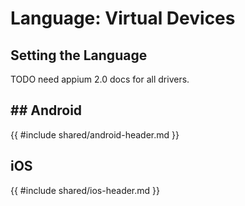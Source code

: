 # Language: Virtual Devices

## Setting the Language
TODO need appium 2.0 docs for all drivers.

## ## Android
{{ #include shared/android-header.md }}

## iOS
{{ #include shared/ios-header.md }}

